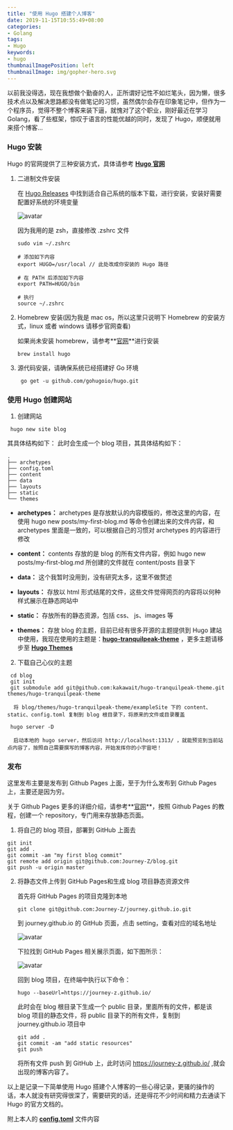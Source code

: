 ```yaml
---
title: "使用 Hugo 搭建个人博客"
date: 2019-11-15T10:55:49+08:00
categories:
- Golang
tags:
- Hugo
keywords:
- hugo
thumbnailImagePosition: left
thumbnailImage: img/gopher-hero.svg
---
```


  以前我没得选，现在我想做个勤奋的人，正所谓好记性不如烂笔头，因为懒，很多技术点以及解决思路都没有做笔记的习惯，虽然偶尔会存在印象笔记中，但作为一个程序员，觉得不整个博客来装下逼，就愧对了这个职业，刚好最近在学习 Golang，看了些框架，惊叹于语言的性能优越的同时，发现了 Hugo，顺便就用来搭个博客...
<!--more-->

### Hugo 安装

  Hugo 的官网提供了三种安装方式，具体请参考 **[Hugo 官网](https://gohugo.io/getting-started/installing/)** 

1. 二进制文件安装 

     在 [Hugo Releases](https://github.com/gohugoio/hugo/releases) 中找到适合自己系统的版本下载，进行安装，安装好需要配置好系统的环境变量
 
    ![avatar](http://zhongyue618.com/image/blog/hugobinary_install.jpg)
 
      因为我用的是 zsh，直接修改 .zshrc 文件
 
      ```
      sudo vim ~/.zshrc
      
      # 添加如下内容
      export HUGO=/usr/local // 此处改成你安装的 Hugo 路径
      
      # 在 PATH 后添加如下内容
      export PATH=HUGO/bin
      
      # 执行
      source ~/.zshrc
      ```
   
2. Homebrew 安装(因为我是 mac os，所以这里只说明下 Homebrew 的安装方式，linux 或者 windows 请移步官网查看) 

     如果尚未安装 homebrew，请参考**[官网](https://brew.sh/)**进行安装

     ```
     brew install hugo
     ```

3. 源代码安装，请确保系统已经搭建好 Go 环境

    ```
     go get -u github.com/gohugoio/hugo.git
    ```
     
     
### 使用 Hugo 创建网站

1. 创建网站
  ```
   hugo new site blog
  ```
  其具体结构如下：
  此时会生成一个 blog 项目，其具体结构如下：
  ```
  .
  ├── archetypes
  ├── config.toml
  ├── content
  ├── data
  ├── layouts
  ├── static
  └── themes
  ```
 - **archetypes：**
    archetypes 是存放默认的内容模版的，修改这里的内容，在使用 hugo new posts/my-first-blog.md 等命令创建出来的文件内容，和 archetypes 里面是一致的，可以根据自己的习惯对 archetypes 的内容进行修改

 - **content：**
  contents 存放的是 blog 的所有文件内容，例如 hugo new posts/my-first-blog.md 所创建的文件就在 content/posts 目录下

 - **data：**
  这个我暂时没用到，没有研究太多，这里不做赘述

 - **layouts：**
  存放以 html 形式结尾的文件，这些文件觉得网页的内容将以何种样式展示在静态网站中

 - **static：**
  存放所有的静态资源，包括 css、 js、images 等

 - **themes：**
  存放 blog 的主题，目前已经有很多开源的主题提供到 Hugo 建站中使用，我现在使用的主题是：**[hugo-tranquilpeak-theme](https://github.com/kakawait/hugo-tranquilpeak-theme)** ，更多主题请移步至 **[Hugo Themes](https://themes.gohugo.io/)**

2. 下载自己心仪的主题

 ```
  cd blog
  git init
  git submodule add git@github.com:kakawait/hugo-tranquilpeak-theme.git themes/hugo-tranquilpeak-theme
 ```
    
      将 blog/themes/hugo-tranquilpeak-theme/exampleSite 下的 content、static、config.toml 复制到 blog 根目录下，将原来的文件或目录覆盖
  
 ```
  hugo server -D
 ```

      启动本地的 hugo server，然后访问 http://localhost:1313/ ，就能预览到当前站点内容了，按照自己需要撰写的博客内容，开始发挥你的小宇宙吧！


### 发布

  这里发布主要是发布到 Github Pages 上面，至于为什么发布到 Github Pages 上，主要还是因为穷。

  关于 Github Pages 更多的详细介绍，请参考**[官网](https://pages.github.com/)**，按照 Github Pages 的教程，创建一个 repository，专门用来存放静态页面。

1. 将自己的 blog 项目，部署到 GitHub 上面去

```
git init
git add .
git commit -am "my first blog commit"
git remote add origin git@github.com:Journey-Z/blog.git
git push -u origin master
```

2. 将静态文件上传到 GitHub Pages和生成 blog 项目静态资源文件

    首先将 GitHub Pages 的项目克隆到本地

    ```
    git clone git@github.com:Journey-Z/journey.github.io.git
    ```

    到 journey.github.io 的 GitHub 页面，点击 setting，查看对应的域名地址

    ![avatar](http://zhongyue618.com/image/blog/hugogithub_page_setting.jpg)

    下拉找到 GitHub Pages 相关展示页面，如下图所示：

    ![avatar](http://zhongyue618.com/image/blog/hugogithub_pages.jpg)

    回到 blog 项目，在终端中执行以下命令：

    ```
    hugo --baseUrl=https://journey-z.github.io/
    ```

    此时会在 blog 根目录下生成一个 public 目录，里面所有的文件，都是该 blog 项目的静态文件，将 public 目录下的所有文件，复制到 journey.github.io 项目中

    ```
    git add .
    git commit -am "add static resources"
    git push
    ```

    将所有文件 push 到 GitHub 上，此时访问 https://journey-z.github.io/ ,就会出现的博客内容了。


以上是记录一下简单使用 Hugo 搭建个人博客的一些心得记录，更骚的操作的话，本人就没有研究得很深了，需要研究的话，还是得花不少时间和精力去通读下 Hugo 的官方文档的。

附上本人的 **[config.toml](https://github.com/Journey-Z/blog/blob/master/config.toml)** 文件内容